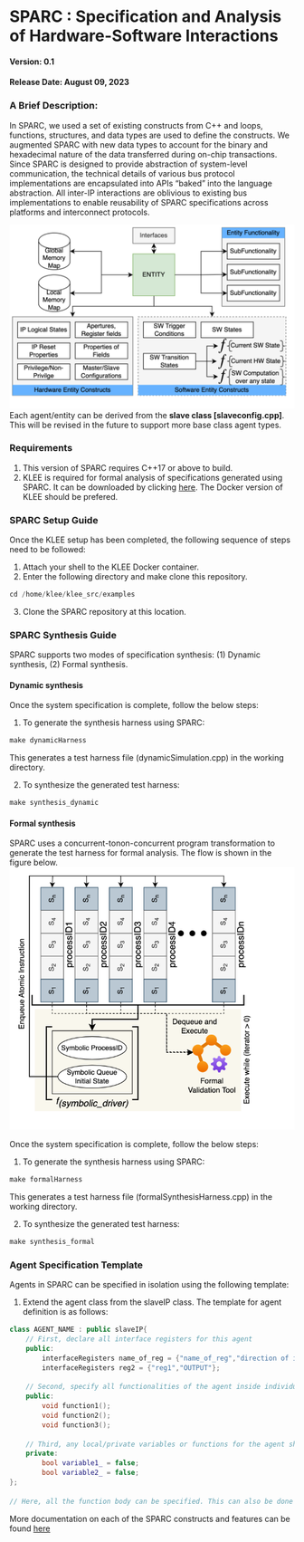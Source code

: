 # SPARC : Specification and Analysis of Hardware-Software Interactions
#### Version: 0.1
#### Release Date: August 09, 2023

### A Brief Description:
In SPARC, we used a set of existing constructs from C++ and loops, functions, structures, and data types are used to define the constructs. We augmented SPARC with new data types to account for the binary and hexadecimal nature of the data transferred during on-chip transactions. Since SPARC is designed to provide abstraction of system-level communication, the technical details of various bus protocol implementations
are encapsulated into APIs “baked” into the language abstraction. All inter-IP interactions are oblivious to existing bus implementations to enable reusability of SPARC specifications across platforms and interconnect protocols.
<br>

![Feature Set of an SSEL Agent](figures/TechCon%202023%20SSEL/features.png)
Each agent/entity can be derived from the **slave class [slaveconfig.cpp]**. This will be revised in the future to support more base class agent types.

### Requirements
1. This version of SPARC requires C++17 or above to build.
2. KLEE is required for formal analysis of specifications generated using SPARC. It can be downloaded by clicking [here](https://klee.github.io/). The Docker version of KLEE should be prefered.
### SPARC Setup Guide
Once the KLEE setup has been completed, the following sequence of steps need to be followed: <br>
1. Attach your shell to the KLEE Docker container. 
2. Enter the following directory and make clone this repository.
```C++
cd /home/klee/klee_src/examples
``` 
3. Clone the SPARC repository at this location.
### SPARC Synthesis Guide
SPARC supports two modes of specification synthesis: (1) Dynamic synthesis, (2) Formal synthesis.
#### Dynamic synthesis
Once the system specification is complete, follow the below steps:
1. To generate the synthesis harness using SPARC:
```C++
make dynamicHarness
``` 
This generates a test harness file (dynamicSimulation.cpp) in the working directory.

2. To synthesize the generated test harness:
```C++
make synthesis_dynamic
``` 

#### Formal synthesis
SPARC uses a concurrent-tonon-concurrent program transformation to generate the test harness for formal analysis. The flow is shown in the figure below.
![Program Analysis Flow](figures/TechCon%202023%20SSEL/harness.png)

Once the system specification is complete, follow the below steps:
1. To generate the synthesis harness using SPARC:
```C++
make formalHarness
``` 
This generates a test harness file (formalSynthesisHarness.cpp) in the working directory.

2. To synthesize the generated test harness:
```C++
make synthesis_formal
``` 
### Agent Specification Template
Agents in SPARC can be specified in isolation using the following template:

1. Extend the agent class from the slaveIP class. The template for agent definition is as follows:

```C++
class AGENT_NAME : public slaveIP{
    // First, declare all interface registers for this agent
    public:
        interfaceRegisters name_of_reg = {"name_of_reg","direction of interface register (INPUT/OUTPUT)"};
        interfaceRegisters reg2 = {"reg1","OUTPUT"};
   
    // Second, specify all functionalities of the agent inside individual functions. Note that the return type of these functions should be void.  
    public:
        void function1();
        void function2();
        void function3();
    
    // Third, any local/private variables or functions for the agent should be declared private and end with an _. 
    private:
        bool variable1_ = false;
        bool variable2_ = false;
};

// Here, all the function body can be specified. This can also be done in the function declaration above.
``` 
More documentation on each of the SPARC constructs and features can be found [here](/Documentation/)




